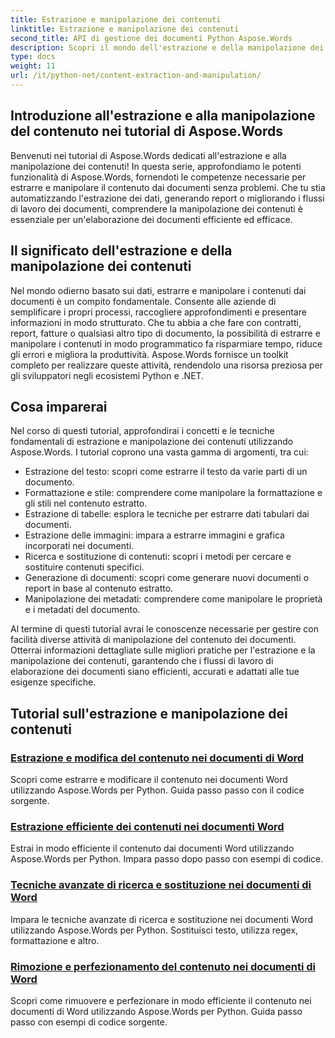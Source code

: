 ```yaml
---
title: Estrazione e manipolazione dei contenuti
linktitle: Estrazione e manipolazione dei contenuti
second_title: API di gestione dei documenti Python Aspose.Words
description: Scopri il mondo dell'estrazione e della manipolazione dei contenuti con i tutorial di Aspose.Words. Scopri come estrarre e manipolare in modo efficiente i contenuti utilizzando Python e .NET, migliorando le tue capacità di elaborazione dei documenti.
type: docs
weight: 11
url: /it/python-net/content-extraction-and-manipulation/
---
```

## Introduzione all'estrazione e alla manipolazione del contenuto nei tutorial di Aspose.Words

Benvenuti nei tutorial di Aspose.Words dedicati all'estrazione e alla manipolazione dei contenuti! In questa serie, approfondiamo le potenti funzionalità di Aspose.Words, fornendoti le competenze necessarie per estrarre e manipolare il contenuto dai documenti senza problemi. Che tu stia automatizzando l'estrazione dei dati, generando report o migliorando i flussi di lavoro dei documenti, comprendere la manipolazione dei contenuti è essenziale per un'elaborazione dei documenti efficiente ed efficace.

## Il significato dell'estrazione e della manipolazione dei contenuti

Nel mondo odierno basato sui dati, estrarre e manipolare i contenuti dai documenti è un compito fondamentale. Consente alle aziende di semplificare i propri processi, raccogliere approfondimenti e presentare informazioni in modo strutturato. Che tu abbia a che fare con contratti, report, fatture o qualsiasi altro tipo di documento, la possibilità di estrarre e manipolare i contenuti in modo programmatico fa risparmiare tempo, riduce gli errori e migliora la produttività. Aspose.Words fornisce un toolkit completo per realizzare queste attività, rendendolo una risorsa preziosa per gli sviluppatori negli ecosistemi Python e .NET.

## Cosa imparerai

Nel corso di questi tutorial, approfondirai i concetti e le tecniche fondamentali di estrazione e manipolazione dei contenuti utilizzando Aspose.Words. I tutorial coprono una vasta gamma di argomenti, tra cui:

- Estrazione del testo: scopri come estrarre il testo da varie parti di un documento.
- Formattazione e stile: comprendere come manipolare la formattazione e gli stili nel contenuto estratto.
- Estrazione di tabelle: esplora le tecniche per estrarre dati tabulari dai documenti.
- Estrazione delle immagini: impara a estrarre immagini e grafica incorporati nei documenti.
- Ricerca e sostituzione di contenuti: scopri i metodi per cercare e sostituire contenuti specifici.
- Generazione di documenti: scopri come generare nuovi documenti o report in base al contenuto estratto.
- Manipolazione dei metadati: comprendere come manipolare le proprietà e i metadati del documento.

Al termine di questi tutorial avrai le conoscenze necessarie per gestire con facilità diverse attività di manipolazione del contenuto dei documenti. Otterrai informazioni dettagliate sulle migliori pratiche per l'estrazione e la manipolazione dei contenuti, garantendo che i flussi di lavoro di elaborazione dei documenti siano efficienti, accurati e adattati alle tue esigenze specifiche.

## Tutorial sull'estrazione e manipolazione dei contenuti
### [Estrazione e modifica del contenuto nei documenti di Word](./extract-modify-document-content/)
Scopri come estrarre e modificare il contenuto nei documenti Word utilizzando Aspose.Words per Python. Guida passo passo con il codice sorgente.
### [Estrazione efficiente dei contenuti nei documenti Word](./document-content-extraction/)
Estrai in modo efficiente il contenuto dai documenti Word utilizzando Aspose.Words per Python. Impara passo dopo passo con esempi di codice.
### [Tecniche avanzate di ricerca e sostituzione nei documenti di Word](./find-replace-documents/)
Impara le tecniche avanzate di ricerca e sostituzione nei documenti Word utilizzando Aspose.Words per Python. Sostituisci testo, utilizza regex, formattazione e altro.
### [Rimozione e perfezionamento del contenuto nei documenti di Word](./remove-content-documents/)
Scopri come rimuovere e perfezionare in modo efficiente il contenuto nei documenti di Word utilizzando Aspose.Words per Python. Guida passo passo con esempi di codice sorgente.